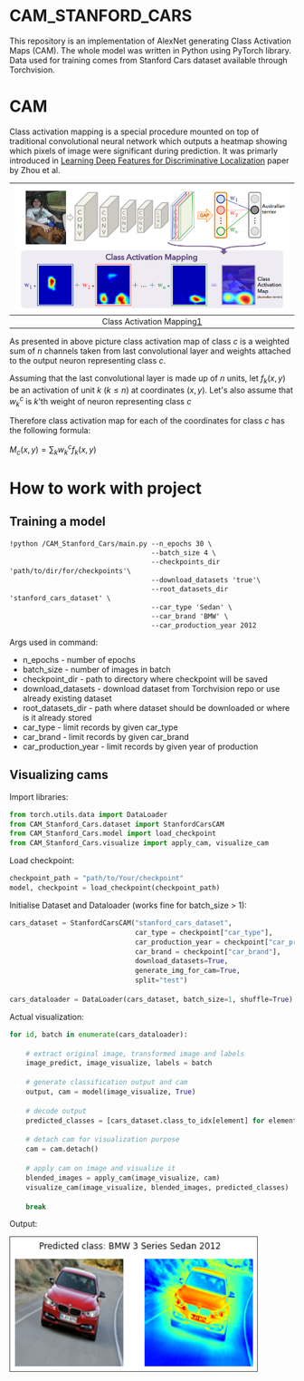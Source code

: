 # CAM_STANFORD_CARS
This repository is an implementation of AlexNet generating Class Activation Maps (CAM). The whole model was written in Python using PyTorch library. Data used for training comes from Stanford Cars dataset available through Torchvision.

# CAM
Class activation mapping is a special procedure mounted on top of traditional convolutional neural network which outputs a heatmap showing which pixels of image were significant during prediction. It was primarly introduced in [Learning Deep Features for Discriminative Localization](https://arxiv.org/abs/1512.04150) paper by Zhou et al.

| ![cam_structure](/images/cam_structure.PNG) |
|:--:|
| Class Activation Mapping[1]|

As presented in above picture class activation map of class $c$ is a weighted sum of $n$ channels taken from last convolutional layer and weights attached to the output neuron representing class $c$.

Assuming that the last convolutional layer is made up of $n$ units, let $f_k(x,y)$ be an activation of unit $k$ ($k \leq n$) at coordinates $(x,y)$. Let's also assume that $w^c_k$ is $k$'th weight of neuron representing class $c$

Therefore class activation map for each of the coordinates for class $c$ has the following formula:

$M_c(x,y) = \sum_{k} w^c_k f_k(x,y)$ 

[1]: https://arxiv.org/pdf/1512.04150.pdf

# How to work with project

## Training a model
```
!python /CAM_Stanford_Cars/main.py --n_epochs 30 \
                                   --batch_size 4 \
                                   --checkpoints_dir 'path/to/dir/for/checkpoints'\
                                   --download_datasets 'true'\
                                   --root_datasets_dir 'stanford_cars_dataset' \
                                   --car_type 'Sedan' \
                                   --car_brand 'BMW' \
                                   --car_production_year 2012
```
Args used in command:
- n_epochs - number of epochs
- batch_size - number of images in batch
- checkpoint_dir - path to directory where checkpoint will be saved
- download_datasets - download dataset from Torchvision repo or use already existing dataset
- root_datasets_dir - path where dataset should be downloaded or where is it already stored
- car_type - limit records by given car_type
- car_brand - limit records by given car_brand
- car_production_year - limit records by given year of production

## Visualizing cams
Import libraries:
```python
from torch.utils.data import DataLoader
from CAM_Stanford_Cars.dataset import StanfordCarsCAM
from CAM_Stanford_Cars.model import load_checkpoint
from CAM_Stanford_Cars.visualize import apply_cam, visualize_cam
```

Load checkpoint:
```python
checkpoint_path = "path/to/Your/checkpoint"
model, checkpoint = load_checkpoint(checkpoint_path)
```

Initialise Dataset and Dataloader (works fine for batch_size > 1):
```python
cars_dataset = StanfordCarsCAM("stanford_cars_dataset", 
                               car_type = checkpoint["car_type"], 
                               car_production_year = checkpoint["car_production_year"], 
                               car_brand = checkpoint["car_brand"], 
                               download_datasets=True, 
                               generate_img_for_cam=True,
                               split="test")

cars_dataloader = DataLoader(cars_dataset, batch_size=1, shuffle=True)
```

Actual visualization:
```python
for id, batch in enumerate(cars_dataloader):

    # extract original image, transformed image and labels
    image_predict, image_visualize, labels = batch

    # generate classification output and cam
    output, cam = model(image_visualize, True)

    # decode output
    predicted_classes = [cars_dataset.class_to_idx[element] for element in torch.argmax(output, 1).tolist()]

    # detach cam for visualization purpose
    cam = cam.detach()
    
    # apply cam on image and visualize it
    blended_images = apply_cam(image_visualize, cam)
    visualize_cam(image_visualize, blended_images, predicted_classes)
    
    break
```
Output:

![cam_example](/images/cam_example.png)